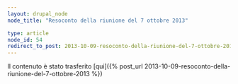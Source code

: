 ```yaml
---
layout: drupal_node
node_title: "Resoconto della riunione del 7 ottobre 2013"

type: article
node_id: 54
redirect_to_post: 2013-10-09-resoconto-della-riunione-del-7-ottobre-2013
---
```


Il contenuto è stato trasferito [qui]({% post_url 2013-10-09-resoconto-della-riunione-del-7-ottobre-2013 %})